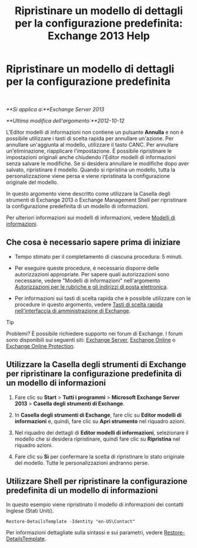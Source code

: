 ﻿---
title: 'Ripristinare un modello di dettagli per la configurazione predefinita: Exchange 2013 Help'
TOCTitle: Ripristinare un modello di dettagli per la configurazione predefinita
ms:assetid: 84c5f49b-614d-4f0e-8701-0979a2eb90bf
ms:mtpsurl: https://technet.microsoft.com/it-it/library/Bb232102(v=EXCHG.150)
ms:contentKeyID: 50481086
ms.date: 05/22/2018
mtps_version: v=EXCHG.150
ms.translationtype: MT
---

# Ripristinare un modello di dettagli per la configurazione predefinita

 

_**Si applica a:**Exchange Server 2013_

_**Ultima modifica dell'argomento:**2012-10-12_

L'Editor modelli di informazioni non contiene un pulsante **Annulla** e non è possibile utilizzare i tasti di scelta rapida per annullare un'azione. Per annullare un'aggiunta al modello, utilizzare il tasto CANC. Per annullare un'eliminazione, riapplicare l'impostazione. È possibile ripristinare le impostazioni originali anche chiudendo l'Editor modelli di informazioni senza salvare le modifiche. Se si desidera annullare le modifiche dopo aver salvato, ripristinare il modello. Quando si ripristina un modello, tutta la personalizzazione viene persa e viene ripristinata la configurazione originale del modello.

In questo argomento viene descritto come utilizzare la Casella degli strumenti di Exchange 2013 o Exchange Management Shell per ripristinare la configurazione predefinita di un modello di informazioni.

Per ulteriori informazioni sui modelli di informazioni, vedere [Modelli di informazioni](details-templates-exchange-2013-help.md).

## Che cosa è necessario sapere prima di iniziare

  - Tempo stimato per il completamento di ciascuna procedura: 5 minuti.

  - Per eseguire queste procedure, è necessario disporre delle autorizzazioni appropriate. Per sapere quali autorizzazioni sono necessarie, vedere "Modelli di informazioni" nell'argomento [Autorizzazioni per le rubriche e gli indirizzi di posta elettronica](email-address-and-address-book-permissions-exchange-2013-help.md).

  - Per informazioni sui tasti di scelta rapida che è possibile utilizzare con le procedure in questo argomento, vedere [Tasti di scelta rapida nell'interfaccia di amministrazione di Exchange](keyboard-shortcuts-in-the-exchange-admin-center-exchange-online-protection-help.md).


> [!TIP]
> Problemi? È possibile richiedere supporto nei forum di Exchange. I forum sono disponibili sui seguenti siti: <A href="https://go.microsoft.com/fwlink/p/?linkid=60612">Exchange Server</A>, <A href="https://go.microsoft.com/fwlink/p/?linkid=267542">Exchange Online</A> o <A href="https://go.microsoft.com/fwlink/p/?linkid=285351">Exchange Online Protection</A>.



## Utilizzare la Casella degli strumenti di Exchange per ripristinare la configurazione predefinita di un modello di informazioni

1.  Fare clic su **Start** \> **Tutti i programmi** \> **Microsoft Exchange Server 2013** \> **Casella degli strumenti di Exchange**.

2.  In **Casella degli strumenti di Exchange**, fare clic su **Editor modelli di informazioni** e, quindi, fare clic su **Apri strumento** nel riquadro azioni.

3.  Nel riquadro dei dettagli di **Editor modelli di informazioni**, selezionare il modello che si desidera ripristinare, quindi fare clic su **Ripristina** nel riquadro azioni.

4.  Fare clic su **Sì** per confermare la scelta di ripristinare lo stato originale del modello. Tutte le personalizzazioni andranno perse.

## Utilizzare Shell per ripristinare la configurazione predefinita di un modello di informazioni

In questo esempio viene ripristinato il modello di informazioni dei contatti Inglese (Stati Uniti).

    Restore-DetailsTemplate -Identity "en-US\Contact"

Per informazioni dettagliate sulla sintassi e sui parametri, vedere [Restore-DetailsTemplate](https://technet.microsoft.com/it-it/library/bb125188\(v=exchg.150\)).


